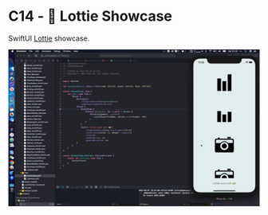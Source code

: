 # C14 - 🎫 Lottie Showcase

SwiftUI [Lottie](https://airbnb.io/lottie/#/) showcase.

![](../docs/assets/images/14.gif)

